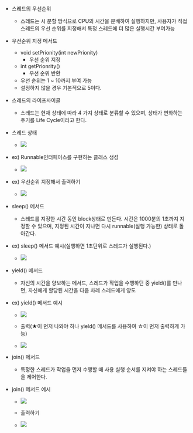 
- 스레드의 우선순위
	- 스레드는 시 분할 방식으로 CPU의 시간을 분배하여 실행하지만, 사용자가 직접 스레드의 우선 순위를 지정해서 특정 스레드에 더 많은 실행시간 부여가능

- 우선순위 지정 메서드
	- void setPrionity(int newPrionity)
		- 우선 순위 지정
	- int getPrionrity()
		- 우선 순위 반환
	- 우선 순위는 1 ~ 10까지 부여 가능
	- 설정하지 않을 경우 기본적으로 5이다.

- 스레드의 라이프사이클
	- 스레드는 현재 상태에 따라 4 가지 상태로 분류할 수 있으며, 상태가 변화하는 주기를 Life Cycle이라고 한다.

- 스레드 상태
 
	- ![](https://i.imgur.com/88TpLBu.png)

- ex) Runnable인터페이스를 구현하는 클래스 생성

	- ![](https://i.imgur.com/BeKkXni.png)

- ex) 우선순위 지정해서 출력하기

	- ![](https://i.imgur.com/Ld10rdw.png)


- sleep() 메서드
	- 스레드를 지정한 시간 동안 block상태로 만든다. 시간은 1000분의 1초까지 지정할 수 있으며, 지정된 시간이 지나면 다시 runnable(실행 가능한) 상태로 돌아간다.

- ex) sleep() 메서드 예시(실행하면 1초단위로 스레드가 실행된다.)

	- ![](https://i.imgur.com/eCEm0zd.png)


- yield() 메서드
	- 자신의 시간을 양보하는 메서드, 스레드가 작업을 수행하던 중 yield()를 만나면, 자신에게 할당된 시간을 다음 차례 스레드에게 양도

- ex) yield() 메서드 예시

	- ![](https://i.imgur.com/uSYcUds.png)

	- 출력(★이 먼저 나와야 하나 yield() 메서드를 사용하여 ☆이 먼저 출력하게 가능)

	- ![](https://i.imgur.com/Db3Bbym.png)


- join() 메서드
	- 특정한 스레드가 작업을 먼저 수행할 때 사용 실행 순서를 지켜야 하는 스레드들을 제어한다.

- join() 메서드 예시

	- ![](https://i.imgur.com/kgG9xDd.png)

	- 출력하기

	- ![](https://i.imgur.com/MQYlCRp.png)
